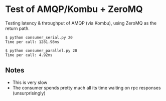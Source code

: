 Test of AMQP/Kombu + ZeroMQ
===========================

Testing latency & throughput of AMQP (via Kombu), using ZeroMQ as the 
return path.

    $ python consumer_serial.py 20
    Time per call: 1281.98ms
    
    $ python consumer_parallel.py 20
    Time per call: 4.92ms


Notes
-----

* This is very slow
* The consumer spends pretty much all its time waiting on 
  rpc responses (unsurprisingly)
